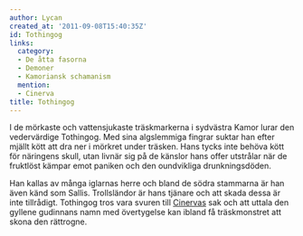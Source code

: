 ```yaml
---
author: Lycan
created_at: '2011-09-08T15:40:35Z'
id: Tothingog
links:
  category:
  - De åtta fasorna
  - Demoner
  - Kamoriansk schamanism
  mention:
  - Cinerva
title: Tothingog
---
```


I de mörkaste och vattensjukaste träskmarkerna i sydvästra Kamor lurar den vedervärdige Tothingog.
Med sina algslemmiga fingrar suktar han efter mjällt kött att dra ner i mörkret under träsken. Hans
tycks inte behöva kött för näringens skull, utan livnär sig på de känslor hans offer utstrålar när
de fruktlöst kämpar emot paniken och den oundvikliga drunkningsdöden.

Han kallas av många iglarnas herre och bland de södra stammarna är han även känd som Sallis.
Trollsländor är hans tjänare och att skada dessa är inte tillrådigt. Tothingog tros vara svuren till
[Cinervas] sak och att uttala den gyllene gudinnans namn med övertygelse kan ibland få träskmonstret
att skona den rättrogne.

  [Cinervas]: Cinerva